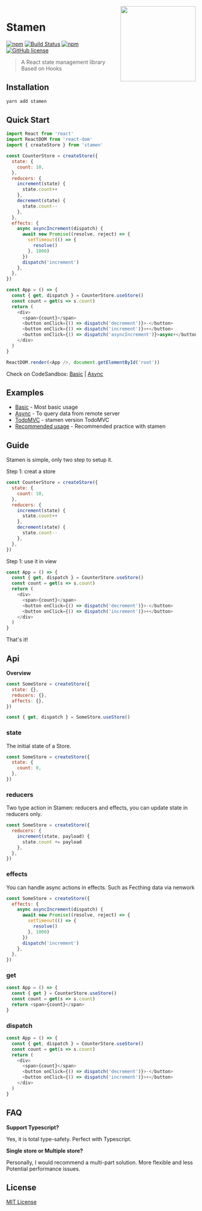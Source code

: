 <img src="http://forsigner.com/images/stamen-logo.jpg" height="200px" align="right"/>

# Stamen

[![npm](https://img.shields.io/npm/v/stamen.svg)](https://www.npmjs.com/package/stamen) [![Build Status](https://travis-ci.org/forsigner/stamen.svg?branch=master)](https://travis-ci.org/forsigner/stamen) [](https://coveralls.io/github/forsigner/stamen?branch=master)
[![npm](https://img.shields.io/badge/TypeScript-%E2%9C%93-007ACC.svg)](https://www.typescriptlang.org/) [![GitHub license](https://img.shields.io/github/license/forsigner/stamen.svg)](https://github.com/forsigner/stamen/blob/master/LICENSE)

> A React state management library Based on Hooks

## Installation

```sh
yarn add stamen
```

## Quick Start

```js
import React from 'react'
import ReactDOM from 'react-dom'
import { createStore } from 'stamen'

const CounterStore = createStore({
  state: {
    count: 10,
  },
  reducers: {
    increment(state) {
      state.count++
    },
    decrement(state) {
      state.count--
    },
  },
  effects: {
    async asyncIncrement(dispatch) {
      await new Promise((resolve, reject) => {
        setTimeout(() => {
          resolve()
        }, 1000)
      })
      dispatch('increment')
    },
  },
})

const App = () => {
  const { get, dispatch } = CounterStore.useStore()
  const count = get(s => s.count)
  return (
    <div>
      <span>{count}</span>
      <button onClick={() => dispatch('decrement')}>-</button>
      <button onClick={() => dispatch('increment')}>+</button>
      <button onClick={() => dispatch('asyncIncrement')}>async+</button>
    </div>
  )
}

ReactDOM.render(<App />, document.getElementById('root'))
```

Check on CodeSandbox: [Basic](https://codesandbox.io/s/0vrrlkjx5w) | [Async](https://codesandbox.io/s/kmq65p3l97)

## Examples

- [Basic](https://github.com/forsigner/stamen/tree/master/examples/basic) - Most basic usage
- [Async](https://github.com/forsigner/stamen/tree/master/examples/async) - To query data from remote server
- [TodoMVC](https://github.com/forsigner/stamen/tree/master/examples/todomvc) - stamen version TodoMVC
- [Recommended usage](https://github.com/forsigner/stamen/tree/master/examples/recommended-usage) - Recommended practice with stamen

## Guide

Stamen is simple, only two step to setup it.

Step 1: creat a store

```js
const CounterStore = createStore({
  state: {
    count: 10,
  },
  reducers: {
    increment(state) {
      state.count++
    },
    decrement(state) {
      state.count--
    },
  },
})
```

Step 1: use it in view

```js
const App = () => {
  const { get, dispatch } = CounterStore.useStore()
  const count = get(s => s.count)
  return (
    <div>
      <span>{count}</span>
      <button onClick={() => dispatch('decrement')}>-</button>
      <button onClick={() => dispatch('increment')}>+</button>
    </div>
  )
}
```

That's it!

## Api

**Overview**

```js
const SomeStore = createStore({
  state: {},
  reducers: {},
  affects: {},
})

const { get, dispatch } = SomeStore.useStore()
```

### state

The initial state of a Store.

```js
const SomeStore = createStore({
  state: {
    count: 0,
  },
})
```

### reducers

Two type action in Stamen: reducers and effects, you can update state in reducers only. 


```js
const SomeStore = createStore({
  reducers: {
    increment(state, payload) {
      state.count += payload
    },
  },
})
```

### effects

You can handle async actions in effects. Such as Fecthing data via nenwork

```js
const SomeStore = createStore({
  effects: {
    async asyncIncrement(dispatch) {
      await new Promise((resolve, reject) => {
        setTimeout(() => {
          resolve()
        }, 1000)
      })
      dispatch('increment')
    },
  },
})
```

### get

```js
const App = () => {
  const { get } = CounterStore.useStore()
  const count = get(s => s.count)
  return <span>{count}</span>
}
```

### dispatch

```js
const App = () => {
  const { get, dispatch } = CounterStore.useStore()
  const count = get(s => s.count)
  return (
    <div>
      <span>{count}</span>
      <button onClick={() => dispatch('decrement')}>-</button>
      <button onClick={() => dispatch('increment')}>+</button>
    </div>
  )
}
```

## FAQ

**Support Typescript?**

Yes, it is total type-safety. Perfect with Typescript.

**Single store or Multiple store?**

Personally, I would recommend a multi-part solution. More flexible and less Potential performance issues.

## License

[MIT License](https://github.com/forsigner/stamen/blob/master/LICENSE)
